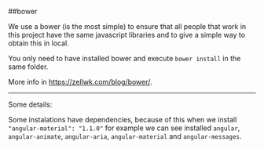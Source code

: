 ##bower

We use a bower (is the most simple) to ensure that all people that work in this project have the same javascript libraries and to give a simple way to obtain this in local.

You only need to have installed bower and execute `bower install` in the same folder.

More info in https://zellwk.com/blog/bower/.

----

Some details:

Some instalations have dependencies, because of this when we install `"angular-material": "1.1.0"` for example we can see installed `angular`, `angular-animate`, `angular-aria`, `angular-material` and `angular-messages`.
